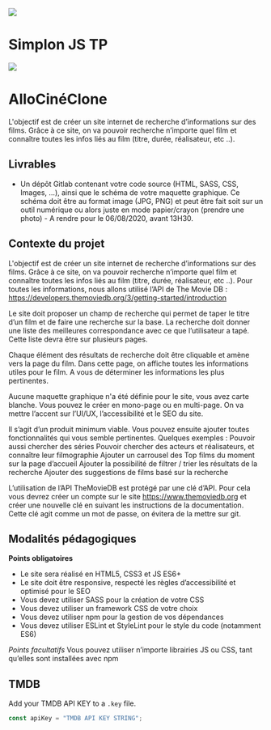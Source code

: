 ![](https://i.imgur.com/XFvRaaO.png)
# Simplon JS TP
![](https://i.imgur.com/JkiMXn0.jpg)

# AlloCinéClone
L'objectif est de créer un site internet de recherche d’informations sur des films. Grâce à ce site, on va pouvoir recherche n’importe quel film et connaître toutes les infos liés au film (titre, durée, réalisateur, etc ..).

## Livrables
- Un dépôt Gitlab contenant votre code source (HTML, SASS, CSS, Images, ...), ainsi que le schéma de votre maquette graphique. Ce schéma doit être au format image (JPG, PNG) et peut être fait soit sur un outil numérique ou alors juste en mode papier/crayon (prendre une photo) - A rendre pour le 06/08/2020, avant 13H30.

## Contexte du projet
L'objectif est de créer un site internet de recherche d’informations sur des films. Grâce à ce site, on va pouvoir recherche n’importe quel film et connaître toutes les infos liés au film (titre, durée, réalisateur, etc ..). Pour toutes les informations, nous allons utilisé l’API de The Movie DB : https://developers.themoviedb.org/3/getting-started/introduction

Le site doit proposer un champ de recherche qui permet de taper le titre d’un film et de faire une recherche sur la base. La recherche doit donner une liste des meilleures correspondance avec ce que l’utilisateur a tapé. Cette liste devra être sur plusieurs pages.

Chaque élément des résultats de recherche doit être cliquable et amène vers la page du film. Dans cette page, on affiche toutes les informations utiles pour le film. A vous de déterminer les informations les plus pertinentes.

Aucune maquette graphique n'a été définie pour le site, vous avez carte blanche. Vous pouvez le créer en mono-page ou en multi-page. On va mettre l’accent sur l’UI/UX, l’accessibilité et le SEO du site.

Il s’agit d’un produit minimum viable. Vous pouvez ensuite ajouter toutes fonctionnalités qui vous semble pertinentes. Quelques exemples : Pouvoir aussi chercher des séries Pouvoir chercher des acteurs et réalisateurs, et connaître leur filmographie Ajouter un carrousel des Top films du moment sur la page d’accueil Ajouter la possibilité de filtrer / trier les résultats de la recherche Ajouter des suggestions de films basé sur la recherche

L’utilisation de l’API TheMovieDB est protégé par une clé d’API. Pour cela vous devrez créer un compte sur le site https://www.themoviedb.org et créer une nouvelle clé en suivant les instructions de la documentation. Cette clé agit comme un mot de passe, on évitera de la mettre sur git.

## Modalités pédagogiques
**Points obligatoires**

* Le site sera réalisé en HTML5, CSS3 et JS ES6+
* Le site doit être responsive, respecté les règles d’accessibilité et optimisé pour le SEO
* Vous devez utiliser SASS pour la création de votre CSS
* Vous devez utiliser un framework CSS de votre choix
* Vous devez utiliser npm pour la gestion de vos dépendances
* Vous devez utiliser ESLint et StyleLint pour le style du code (notamment ES6)

_Points facultatifs_
Vous pouvez utiliser n’importe librairies JS ou CSS, tant qu’elles sont installées avec npm

## TMDB
Add your TMDB API KEY to a ``.key`` file.
```js
const apiKey = "TMDB API KEY STRING";
```